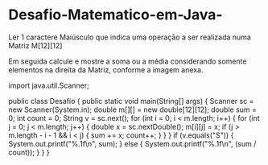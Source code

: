 # Desafio-Matematico-em-Java-

Ler 1 caractere Maiúsculo que indica uma operaçāo a ser realizada numa Matriz M[12][12]

Em seguida calcule e mostre a soma ou a média considerando somente elementos na direita da Matriz, conforme a imagem anexa.


import java.util.Scanner;

public class Desafio {
    public static void main(String[] args) {
        Scanner sc = new Scanner(System.in);
        double m[][] = new double[12][12];
        double sum = 0;
        int count = 0;
        String v = sc.next();
        for (int i = 0; i < m.length; i++) {
            for (int j = 0; j < m.length; j++) {
                double x = sc.nextDouble();
                m[i][j] = x;
                if (j > m.length - i - 1 && i < j) {
                    sum += x;
                    count++;
                }
            }
        }
        if (v.equals("S")) {
            System.out.printf("%.1f\n", sum);
        } else {
            System.out.printf("%.1f\n", (sum / count));
        }
    }
}



